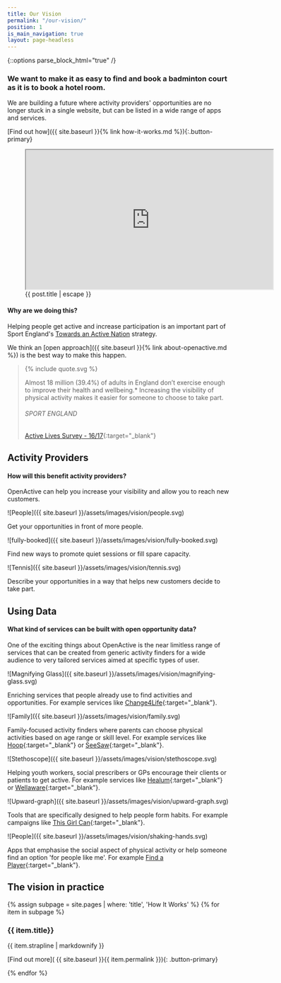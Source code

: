 ```yaml
---
title: Our Vision
permalink: "/our-vision/"
position: 1
is_main_navigation: true
layout: page-headless
---
```


{::options parse_block_html="true" /}

<!--  ---------------->
<!-- HERO BLOCK -->
<!--  ---------------->
<article class="hero--video">
<div class="two">

### We want to make it as easy to find and book a badminton court as it is to book a hotel room.

We are building a future where activity providers' opportunities are no longer stuck in a single website, but can be listed in a wide range of apps and services.

[Find out how]({{ site.baseurl }}{% link how-it-works.md %}){:.button-primary}

</div>
<div class="two">
<figure role="group" aria-labelledby="open-active-video">
<div class="mask"></div>
<iframe id="video" title="OpenActive intro video" width="560" height="315"  src="https://www.youtube.com/embed/QIeIzX_HkSY?&modestbranding=1&showinfo=0&rel=0&enablejsapi=1" allowfullscreen></iframe>
<figcaption id="open-active-video" class="hidden" >{{ post.title | escape }}</figcaption>
</figure>


</div>
</article>

<!--  ---------------->
<!-- QUOTE BLOCK -->
<!--  ---------------->
<article class="invert">
<div class="two">

#### Why are we doing this?
Helping people get active and increase participation is an important part of Sport England's [Towards an Active Nation](https://www.sportengland.org/news-and-features/news/2016/november/1/open-data-to-boost-activity/) strategy.

We think an [open approach]({{ site.baseurl }}{% link about-openactive.md %}) is the best way to make this happen.



</div>
<div class="two">
<blockquote class="featured">
<div class="quote">
{% include quote.svg %}
</div>

Almost 18 million (39.4%) of adults in England don’t exercise enough to improve their health and wellbeing.* Increasing the visibility of physical activity makes it easier for someone to choose to take part.

###### SPORT ENGLAND
[Active Lives Survey - 16/17](https://www.sportengland.org/media/12458/active-lives-adult-may-16-17-report.pdf){:target="_blank"}


</blockquote>
</div>
</article>

<!--  ---------------->
<!-- BENEFITS FOR ACTIVITY PROVIDERS TEXT BLOCK -->
<!--  ---------------->
<article class="title-row">
<h2 class="sub-heading-two">Activity Providers</h2>

<div class="one">

#### How will this benefit activity providers?
OpenActive can help you increase your visibility and allow you to reach new customers.

</div>
</article>



<article class="benefits">

<!-- ONE-->
<div class="one subgrid">
<div class="two tworight">

![People]({{ site.baseurl }}/assets/images/vision/people.svg)

</div>
<div class="two tworight">

Get your opportunities in front of more people.

</div>
</div>

<!-- TWO -->
<div class="one subgrid">
<div class="two tworight">

![fully-booked]({{ site.baseurl }}/assets/images/vision/fully-booked.svg)

</div>
<div class="two tworight">

Find new ways to promote quiet sessions or fill spare capacity.

</div>
</div>

<!-- THREE -->
<div class="one subgrid">
<div class="two tworight">

![Tennis]({{ site.baseurl }}/assets/images/vision/tennis.svg)

</div>
<div class="two tworight">

Describe your opportunities in a way that helps new customers decide to take part.

</div>
</div>

</article>

<!--  ---------------->
<!-- BENEFITS FOR DATA USES TEXT BLOCK -->
<!--  ---------------->
<article class="title-row benefits">
<h2 class="sub-heading-two">Using Data</h2>
<div class="one">

#### What kind of services can be built with open opportunity data?
One of the exciting things about OpenActive is the near limitless range of services that can be created from generic activity finders for a wide audience to very tailored services aimed at specific types of user.

</div>

</article>
<article class="title-row benefits">


<div class="one subgrid">
<div class="two tworight">


![Magnifying Glass]({{ site.baseurl }}/assets/images/vision/magnifying-glass.svg)

</div>
<div class="two tworight">

Enriching services that people already use to find activities and opportunities. For example services like [Change4Life](https://www.nhs.uk/change4life){:target="_blank"}.

</div>
</div>

<div class="one subgrid">
<div class="two tworight">

![Family]({{ site.baseurl }}/assets/images/vision/family.svg)

</div>
<div class="two tworight">

Family-focused activity finders where parents can choose physical activities based on age range or skill level. For example services like [Hoop](https://www.hoop.co.uk){:target="_blank"} or [SeeSaw](https://www.seesawapp.com){:target="_blank"}.

</div>
</div>

<!-- THREE -->
<div class="one subgrid">
<div class="two tworight">


![Stethoscope]({{ site.baseurl }}/assets/images/vision/stethoscope.svg)

Helping youth workers, social prescribers or GPs encourage their clients or patients to get active. For example services like [Healum](https://www.healum.com/){:target="_blank"} or [Wellaware](https://www.wellaware.org.uk){:target="_blank"}.

</div>

<!-- THREE -->
<div class="one subgrid">
<div class="two tworight">

![Upward-graph]({{ site.baseurl }}/assets/images/vision/upward-graph.svg)

</div>
<div class="two tworight">

Tools that are specifically designed to help people form habits. For example campaigns like [This Girl Can](http://www.thisgirlcan.co.uk/){:target="_blank"}.

</div>
</div>


<!-- THREE -->
<div class="one subgrid">
<div class="two tworight">

![People]({{ site.baseurl }}/assets/images/vision/shaking-hands.svg)

</div>
<div class="two tworight">

Apps that emphasise the social aspect of physical activity or help someone find an option 'for people like me'. For example [Find a Player](https://findaplayer.com/){:target="_blank"}.


</div>
</div>

</article>


<!--  ---------------->
<!-- HOW IT WORKS CALL TO ACTION -->
<!--  ---------------->
<article class="call_to_action--full-width">
<h2 class="sub-heading-two">The vision in practice</h2>
<div class="one">

{% assign subpage = site.pages | where: 'title', 'How It Works' %}
{% for item in subpage %}
### {{ item.title}}
{{ item.strapline | markdownify }}

[Find out more]( {{ site.baseurl }}{{ item.permalink }}){: .button-primary}

</div>
<figure>
<div class="mask"></div>
<div class="image" style="background: url({{ site.baseurl }}{{ item.thumbnail_image }})center center / cover no-repeat;"></div>
</figure>
{% endfor %}

</article>